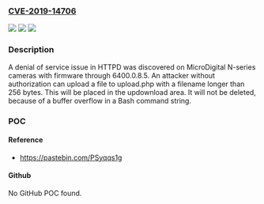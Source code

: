 ### [CVE-2019-14706](https://cve.mitre.org/cgi-bin/cvename.cgi?name=CVE-2019-14706)
![](https://img.shields.io/static/v1?label=Product&message=n%2Fa&color=blue)
![](https://img.shields.io/static/v1?label=Version&message=n%2Fa&color=blue)
![](https://img.shields.io/static/v1?label=Vulnerability&message=n%2Fa&color=brighgreen)

### Description

A denial of service issue in HTTPD was discovered on MicroDigital N-series cameras with firmware through 6400.0.8.5. An attacker without authorization can upload a file to upload.php with a filename longer than 256 bytes. This will be placed in the updownload area. It will not be deleted, because of a buffer overflow in a Bash command string.

### POC

#### Reference
- https://pastebin.com/PSyqqs1g

#### Github
No GitHub POC found.

